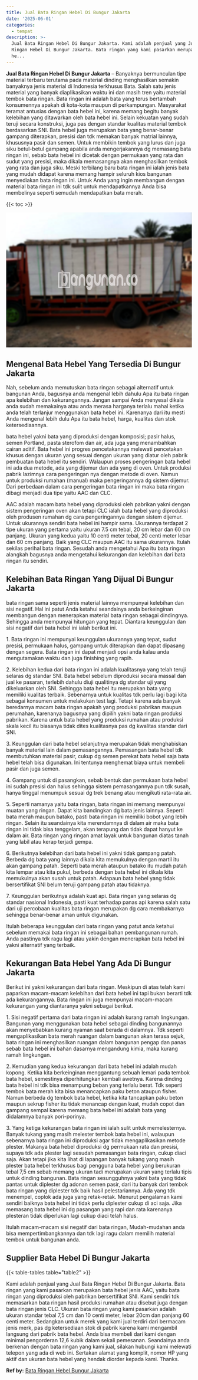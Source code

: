 ```yaml
---
title: Jual Bata Ringan Hebel Di Bungur Jakarta
date: '2025-06-01'
categories:
  - tempat
description: >-
  Jual Bata Ringan Hebel Di Bungur Jakarta. Kami adalah penjual yang Jual Bata
  Ringan Hebel Di Bungur Jakarta. Bata ringan yang kami pasarkan merupakan bata
  he...
---
```


**Jual Bata Ringan Hebel Di Bungur Jakarta** – Banyaknya bermunculan tipe material terbaru terutama pada material dinding menghasilkan semakin banyaknya jenis material di Indonesia terkhusus Bata. Salah satu jenis material yang banyak diaplikasikan waktu ini dan masih tren yaitu material tembok bata ringan. Bata ringan ini adalah bata yang terus bertambah konsumennya apakah di kota-kota maupun di perkampungan. Masyarakat teramat antusias dengan bata hebel ini, karena memang begitu banyak kelebihan yang ditawarkan oleh bata hebel ini. Selain kekuatan yang sudah teruji secara konstruksi, juga pas dengan standar kualitas material tembok berdasarkan SNI. Bata hebel juga merupakan bata yang benar-benar gampang diterapkan, presisi dan tdk memakan banyak matrial lainnya, khususnya pasir dan semen. Untuk membikin tembok yang lurus dan juga siku betul-betul gampang apabila anda mengerjakannya dg memasang bata ringan ini, sebab bata hebel ini dicetak dengan permukaan yang rata dan sudut yang presisi, maka dikala memasangnya akan menghasilkan tembok yang rata dan juga siku. Meski terbilang baru bata ringan ini ialah jenis bata yang mudah didapat karena memang hampir seluruh kios bangunan menyediakan bata ringan ini. Untuk Anda yang ingin membangun dengan material bata ringan ini tdk sulit untuk mendapatkannya Anda bisa membelinya seperti semudah mendapatkan bata merah.

{{< toc >}}

![Jual Bata Ringan Hebel Di Bungur Jakarta](/images/jual-hebel-murah-10.png)

## Mengenal Bata Hebel Yang Tersedia Di Bungur Jakarta

Nah, sebelum anda memutuskan bata ringan sebagai alternatif untuk bangunan Anda, bagusnya anda mengenal lebih dahulu Apa itu bata ringan apa kelebihan dan kekurangannya. Jangan sampai Anda menyesal dikala anda sudah memakainya atau anda merasa harganya terlalu mahal ketika anda telah terlanjur menggunakan bata hebel ini. Karenanya dari itu mesti Anda mengenal lebih dulu Apa itu bata hebel, harga, kualitas dan stok ketersediaannya.

bata hebel yakni bata yang diproduksi dengan komposisi; pasir halus, semen Portland, pasta sterofom dan air, ada juga yang menambahkan cairan aditif. Bata hebel ini progres pencetakannya melewati pencetakan khusus dengan ukuran yang sesuai dengan ukuran yang diatur oleh pabrik pembuatan bata hebel itu sendiri. Walaupun proses pengeringan bata hebel ini ada dua metode, ada yang dijemur dan ada yang di oven. Untuk produksi pabrik lazimnya cara pengeringan nya dengan metode di oven. Namun untuk produksi rumahan (manual) maka pengeringannya dg sistem dijemur. Dari perbedaan dalam cara pengeringan bata ringan ini maka bata ringan dibagi menjadi dua tipe yaitu AAC dan CLC.

AAC adalah macam bata hebel yang diproduksi oleh pabrikan yakni dengan sistem pengeringan oven akan tetapi CLC ialah bata hebel yang diproduksi oleh produsen rumahan dg cara pengeringannya dengan sistem dijemur. Untuk ukurannya sendiri bata hebel ini hampir sama. Ukurannya terdapat 2 tipe ukuran yang pertama yaitu ukuran 7.5 cm tebal, 20 cm lebar dan 60 cm panjang. Ukuran yang kedua yaitu 10 centi meter tebal, 20 centi meter lebar dan 60 cm panjang. Baik yang CLC maupun AAC itu sama ukurannya. Itulah sekilas perihal bata ringan. Sesudah anda mengetahui Apa itu bata ringan alangkah bagusnya anda mengetahui kekurangan dan kelebihan dari bata ringan itu sendiri.

## Kelebihan Bata Ringan Yang Dijual Di Bungur Jakarta

bata ringan sama seperti jenis material lainnya mempunyai kelebihan dan sisi negatif. Hal ini patut Anda ketahui seandainya anda berkeinginan membangun dengan menerapkan material bata ringan sebagai dindingnya. Sehingga anda mempunyai hitungan yang tepat. Diantara keunggulan dan sisi negatif dari bata hebel ini ialah berikut ini.

1\. Bata ringan ini mempunyai keunggulan ukurannya yang tepat, sudut presisi, permukaan halus, gampang untuk diterapkan dan dapat dipasang dengan segera. Bata ringan ini dapat menjadi opsi anda kalau anda mengutamakan waktu dan juga finishing yang rapih.

2\. Kelebihan kedua dari bata ringan ini adalah kualitasnya yang telah teruji selaras dg standar SNI. Bata hebel sebelum diproduksi secara massal dan jual ke pasaran, terlebih dahulu diuji qualitinya dg standar uji yang dikeluarkan oleh SNI. Sehingga bata hebel itu merupakan bata yang memiliki kualitas terbaik. Sebenarnya untuk kualitas tdk perlu lagi bagi kita sebagai konsumen untuk melakukan test lagi. Tetapi karena ada banyak beredarnya macam bata ringan apakah yang produksi pabrikan maupun perumahan, karenanya bagusnya yang dipilih yakni bata ringan produksi pabrikan. Karena untuk bata hebel yang produksi rumahan atau produksi skala kecil itu biasanya tidak dites kualitasnya pas dg kwalitas standar dari SNI.

3\. Keunggulan dari bata hebel selanjutnya merupakan tidak menghabiskan banyak material lain dalam pemasangannya. Pemasangan bata hebel tdk membutuhkan material pasir, cukup dg semen perekat bata hebel saja bata hebel telah bisa digunakan. Ini tentunya menghemat biaya untuk membeli pasir dan juga semen.

4\. Gampang untuk di pasangkan, sebab bentuk dan permukaan bata hebel ini sudah presisi dan halus sehingga sistem pemasangannya pun tdk susah, hanya tinggal menumpuk sesuai dg trek benang atau mengikuti rata-rata air.

5\. Seperti namanya yaitu bata ringan, bata ringan ini memang mempunyai muatan yang ringan. Dapat kita bandingkan dg bata jenis lainnya. Seperti bata merah maupun batako, pasti bata ringan ini memiliki bobot yang lebih ringan. Selain itu seandainya kita merendamnya di dalam air maka bata ringan ini tidak bisa tenggelam, akan terapung dan tidak dapat hanyut ke dalam air. Bata ringan yang ringan amat layak untuk bangunan diatas tanah yang labil atau kerap terjadi gempa.

6\. Berikutnya kelebihan dari bata hebel ini yakni tidak gampang patah. Berbeda dg bata yang lainnya dikala kita memukulnya dengan martil itu akan gampang patah. Seperti bata merah ataupun batako itu mudah patah kita lempar atau kita pukul, berbeda dengan bata hebel ini dikala kita memukulnya akan susah untuk patah. Adapaun bata hebel yang tidak bersertifikat SNI belum teruji gampang patah atau tidaknya.

7\. Keunggulan berikutnya adalah kuat api. Bata ringan yang selaras dg standar nasional Indonesia, pasti kuat terhadap panas api karena salah satu dari uji percobaan kualitas bata ringan merupakan dg cara membakarnya sehingga benar-benar aman untuk digunakan.

Itulah beberapa keunggulan dari bata ringan yang patut anda ketahui sebelum memakai bata ringan ini sebagai bahan pembangunan rumah. Anda pastinya tdk ragu lagi atau yakin dengan menerapkan bata hebel ini yakni alternatif yang terbaik.

## Kekurangan Bata Hebel Yang Ada Di Bungur Jakarta

Berikut ini yakni kekurangan dari bata ringan. Meskipun di atas telah kami paparkan macam-macam kelebihan dari bata hebel ini tapi bukan berarti tdk ada kekurangannya. Bata ringan ini juga mempunyai macam-macam kekurangan yang diantaranya yakni sebagai berikut.

1\. Sisi negatif pertama dari bata ringan ini adalah kurang ramah lingkungan. Bangunan yang menggunakan bata hebel sebagai dinding bangunannya akan menyebabkan kurang nyaman saat berada di dalamnya. Tdk seperti mengaplikasikan bata merah ruangan dalam bangunan akan terasa sejuk, bata ringan ini menghasilkan ruangan dalam bangunan pengap dan panas sebab bata hebel ini bahan dasarnya mengandung kimia, maka kurang ramah lingkungan.

2\. Kemudian yang kedua kekurangan dari bata hebel ini adalah mudah kopong. Ketika kita berkeinginan menggantung sebuah lemari pada tembok bata hebel, semestinya diperhitungkan kembali awetnya. Karena dinding bata hebel ini tdk bisa menampung beban yang terlalu berat. Tdk seperti tembok bata merah kita bisa menancapkan paku beton ataupun fisher. Namun berbeda dg tembok bata hebel, ketika kita tancapkan paku beton maupun sekrup fisher itu tidak menancap dengan kuat, mudah copot dan gampang sempal karena memang bata hebel ini adalah bata yang didalamnya banyak pori-porinya.

3\. Yang ketiga kekurangan bata ringan ini ialah sulit untuk memelesternya. Banyak tukang yang masih melester tembok bata hebel ini, walaupun sebenarnya bata ringan ini diproduksi agar tidak mengaplikasikan metode plester. Makanya bata hebel diproduksi dg permukaan rata dan presisi, supaya tdk ada plester lagi sesudah pemasangan bata ringan, cukup diaci saja. Akan tetapi jika kita lihat di lapangan banyak tukang yang masih plester bata hebel terkhusus bagi pengguna bata hebel yang berukuran tebal 7,5 cm sebab memang ukuran tadi merupakan ukuran yang terlalu tipis untuk dinding bangunan. Bata ringan sesungguhnya yakni bata yang tidak pantas untuk diplester dg adonan semen pasir, dari itu banyak dari tembok bata ringan yang diplester tdk baik hasil pelestariannya. Ada yang tdk menempel, coplok ada juga yang retak-retak. Menurut pengalaman kami sendiri baiknya bata hebel ini tidak perlu diplester cukup di aci saja. Jika memasang bata hebel ini dg pasangan yang rapi dan rata karenanya plesteran tidak diperlukan lagi cukup diaci telah halus.

Itulah macam-macam sisi negatif dari bata ringan, Mudah-mudahan anda bisa mempertimbangkannya dan tdk lagi ragu dalam memilih material tembok untuk bangunan anda.

## Supplier Bata Hebel Di Bungur Jakarta

{{< table-tables table="table2" >}}

Kami adalah penjual yang Jual Bata Ringan Hebel Di Bungur Jakarta. Bata ringan yang kami pasarkan merupakan bata hebel jenis AAC, yaitu bata ringan yang diproduksi oleh pabrikan bersertifikat SNI. Kami sendiri tdk memasarkan bata ringan hasil produksi rumahan atau disebut juga dengan bata ringan jenis CLC. Ukuran bata ringan yang kami pasarkan adalah ukuran standar tebal 7,5 cm dan 10 centi meter, lebar 20cm dan panjang 60 centi meter. Sedangkan untuk merek yang kami jual terdiri dari bermacam jenis merk, pas dg ketersediaan stok di pabrik karena kami mengambil langsung dari pabrik bata hebel. Anda bisa membeli dari kami dengan minimal pengorderan 12,6 kubik dalam sekali pemesanan. Seandainya anda berkenan dengan bata ringan yang kami jual, silakan hubungi kami melewati telepon yang ada di web ini. Sertakan alamat yang komplit, nomor HP yang aktif dan ukuran bata hebel yang hendak diorder kepada kami. Thanks.

**Ref by:** [Bata Ringan Hebel Bungur Jakarta](https://id.wikipedia.org/wiki/Bata)
